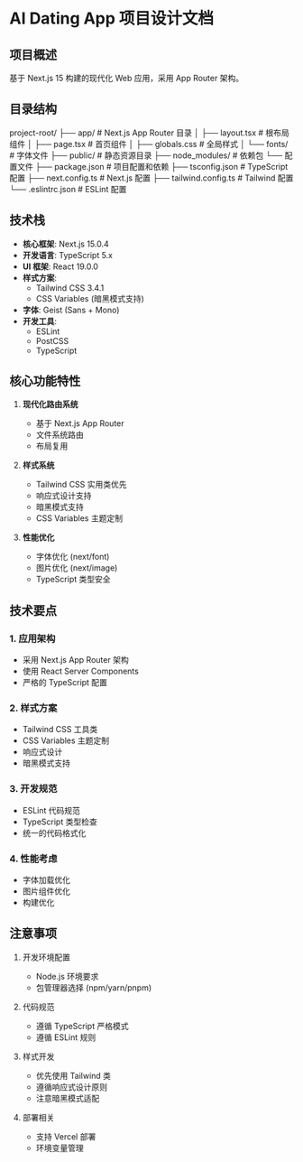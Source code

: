 # AI Dating App 项目设计文档

## 项目概述
基于 Next.js 15 构建的现代化 Web 应用，采用 App Router 架构。

## 目录结构 
project-root/
├── app/ # Next.js App Router 目录
│ ├── layout.tsx # 根布局组件
│ ├── page.tsx # 首页组件
│ ├── globals.css # 全局样式
│ └── fonts/ # 字体文件
├── public/ # 静态资源目录
├── node_modules/ # 依赖包
└── 配置文件
├── package.json # 项目配置和依赖
├── tsconfig.json # TypeScript 配置
├── next.config.ts # Next.js 配置
├── tailwind.config.ts # Tailwind 配置
└── .eslintrc.json # ESLint 配置

## 技术栈
- **核心框架**: Next.js 15.0.4
- **开发语言**: TypeScript 5.x
- **UI 框架**: React 19.0.0
- **样式方案**: 
  - Tailwind CSS 3.4.1
  - CSS Variables (暗黑模式支持)
- **字体**: Geist (Sans + Mono)
- **开发工具**:
  - ESLint
  - PostCSS
  - TypeScript

## 核心功能特性
1. **现代化路由系统**
   - 基于 Next.js App Router
   - 文件系统路由
   - 布局复用

2. **样式系统**
   - Tailwind CSS 实用类优先
   - 响应式设计支持
   - 暗黑模式支持
   - CSS Variables 主题定制

3. **性能优化**
   - 字体优化 (next/font)
   - 图片优化 (next/image)
   - TypeScript 类型安全

## 技术要点

### 1. 应用架构
- 采用 Next.js App Router 架构
- 使用 React Server Components
- 严格的 TypeScript 配置

### 2. 样式方案
- Tailwind CSS 工具类
- CSS Variables 主题定制
- 响应式设计
- 暗黑模式支持

### 3. 开发规范
- ESLint 代码规范
- TypeScript 类型检查
- 统一的代码格式化

### 4. 性能考虑
- 字体加载优化
- 图片组件优化
- 构建优化

## 注意事项
1. 开发环境配置
   - Node.js 环境要求
   - 包管理器选择 (npm/yarn/pnpm)

2. 代码规范
   - 遵循 TypeScript 严格模式
   - 遵循 ESLint 规则

3. 样式开发
   - 优先使用 Tailwind 类
   - 遵循响应式设计原则
   - 注意暗黑模式适配

4. 部署相关
   - 支持 Vercel 部署
   - 环境变量管理

